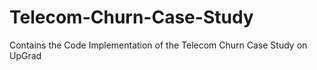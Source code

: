 # Telecom-Churn-Case-Study
Contains the Code Implementation of the Telecom Churn Case Study on UpGrad
